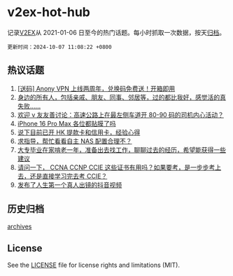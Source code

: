 # v2ex-hot-hub

 记录[V2EX](https://www.v2ex.com/)从 2021-01-06 日至今的热门话题。每小时抓取一次数据，按天[归档](archives)。

`更新时间：2024-10-07 11:08:22 +0800`

## 热议话题

1. [[送码] Anony VPN 上线两周年，兑换码免费送！开箱即用](https://www.v2ex.com/t/1077864)
1. [身边的所有人，包括亲戚、朋友、同事、邻居等，过的都比我好，感觉活的真失败……](https://www.v2ex.com/t/1077868)
1. [欢迎 v 友友善讨论：高速公路上在最左侧车道开 80-90 码的司机内心活动？](https://www.v2ex.com/t/1077916)
1. [iPhone 16 Pro Max 各位都贴膜了吗](https://www.v2ex.com/t/1077885)
1. [说下目前已开 HK 提款卡和信用卡，经验心得](https://www.v2ex.com/t/1077971)
1. [求指导，帮忙看看自主 NAS 配置合理不？](https://www.v2ex.com/t/1077905)
1. [大专毕业在家啃老一年，准备出去找工作，聊聊过去的经历，希望能获得一些建议](https://www.v2ex.com/t/1077920)
1. [请问一下， CCNA CCNP CCIE 这些证书有用吗？如果要考，是一步步考上去，还是直接学习完去考 CCIE？](https://www.v2ex.com/t/1077860)
1. [发布了人生第一个真人出镜的抖音视频](https://www.v2ex.com/t/1077909)

## 历史归档

[archives](archives)

## License

See the [LICENSE](LICENSE) file for license rights and limitations (MIT).
